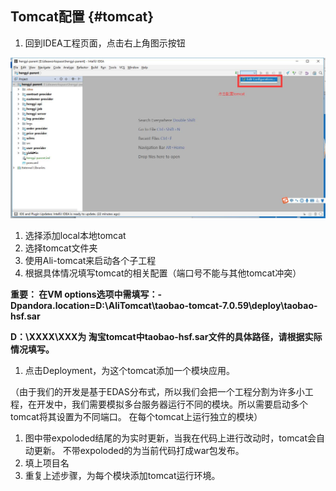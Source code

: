## Tomcat配置 {#tomcat}

1.  回到IDEA工程页面，点击右上角图示按钮

![C:\Users\admin\Documents\Tencent Files\385213918\Image\C2C\6BP_6T[_(TUMCN{O]$M7(BO.jpg](../assets/cusersadmindocumentstencent_fi.jpeg)

1.  选择添加local本地tomcat
2.  选择tomcat文件夹
3.  使用Ali-tomcat来启动各个子工程
4.  根据具体情况填写tomcat的相关配置（端口号不能与其他tomcat冲突）

**重要： 在VM options选项中需填写：-Dpandora.location=D:\AliTomcat\taobao-tomcat-7.0.59\deploy\taobao-hsf.sar**

**D：\XXXX\XXX为 淘宝tomcat中taobao-hsf.sar文件的具体路径，请根据实际情况填写。**

1.  点击Deployment，为这个tomcat添加一个模块应用。

（由于我们的开发是基于EDAS分布式，所以我们会把一个工程分割为许多小工程，在开发中，我们需要模拟多台服务器运行不同的模块。所以需要启动多个tomcat将其设置为不同端口。 在每个tomcat上运行独立的模块）

1.  图中带expoloded结尾的为实时更新，当我在代码上进行改动时，tomcat会自动更新。 不带expoloded的为当前代码打成war包发布。
2.  填上项目名
3.  重复上述步骤，为每个模块添加tomcat运行环境。